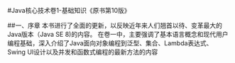 #Java核心技术卷1-基础知识《原书第10版》

##一、序章
本书进行了全面的更新，以反映近年来人们翘首以待、变革最大的Java版本（Java SE 8)的内容。
在卷一中，主要强调了基本语言概念和现代用户编程基础，深入介绍了Java面向对象编程到泛型、集合、Lambda表达式、
Swing UI设计以及并发和函数式编程的最新方法的内容